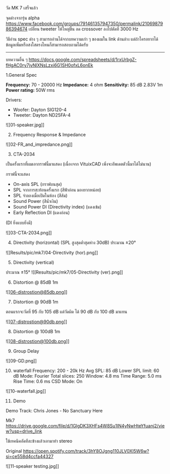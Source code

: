 วัด MK 7 เสร็จแล้ว 

จุดต่างจากรุ่น alpha
https://www.facebook.com/groups/791461357947350/permalink/2106987986394674
เปลี่ยน tweeter ให้ใหญ่ขึ้น
ลด crossover ลงไปตัดที่ 3000 Hz

วิธีอ่าน spec ต่าง ๆ สามารถอ่านได้จากบทความเก่า ๆ ของผมใน link ด้านล่าง
แต่ถ้าใครอยากได้ข้อมูลเพิ่มหรือสงใสตรงไหนก็สามารถสอบถามได้ครับ

---
บทความอื่น ๆ
https://docs.google.com/spreadsheets/d/1rxUrbgZ-fHgAC0ry7jyNlXNsLzxi6G1SH0ofxL6onEk


1.General Spec

**Frequency:** 70 - 20000 Hz
**Impedance:** 4 ohm
**Sensitivity:** 85 dB 2.83V 1m
**Power rating:** 50W rms

Drivers:
- Woofer: Dayton SIG120-4
- Tweeter: Dayton ND25FA-4

![[01-speaker.jpg]]

2. Frequency Response & Impedance

![[02-FR_and_impredance.png]]
 
3. CTA-2034

เป็นครั้งแรกที่ผมเอากราฟนี้มาแสดง (เนื่องจาก VituixCAD เพิ่งจะอัพเดตตัวนี้มาได้ไม่นาน)

กราฟนี้จะแสดง 
- On-axis SPL (กราฟบนสุด)
- SPL จากการสะท้อนครั้งแรก (สีฟ้าอ่อน มองยากหน่อย)
- SPL จำลองเมื่อเปิดในห้อง (สีส้ม)
- Sound Power (สีน้ำเงิน) 
- Sound Power DI (Directivity index) (แดงเข้ม)
- Early Reflection DI (แดงอ่อน)

(DI ยิ่งแบบยิ่งดี)

![[03-CTA-2034.png]]

4. Directivity (horizontal)
(SPL สูงสุดต่ำสุดห่าง 30dB)
ประมาณ ±20°

![[Results/pic/mk7/04-Directivity (hor).png]]

5. Directivity (vertical)

ประมาณ ±15°
  ![[Results/pic/mk7/05-Directivity (ver).png]]

6. Distortion @ 85dB 1m

![[06-distrostion@85db.png]]

7. Distortion @ 90dB  1m

ตอนแรกจะวัดที่ 95 กับ 105 dB แต่วัดผิด ได้ 90 dB กับ 100 dB มาแทน

![[07-distrostion@90db.png]]

8. Distortion @ 100dB  1m

![[08-distrostion@100db.png]]

9. Group Delay

![[09-GD.png]]

10. waterfall
Frequency: 200 - 20k Hz
Avg SPL: 85 dB 
Lower SPL limit: 60 dB
Mode: Fourier
Total slices: 250
Window: 4.8 ms
Time Range: 5.0 ms
Rise Time: 0.6 ms
CSD Mode: On

![[10-waterfall.jpg]]

11. Demo

Demo Track: Chris Jones - No Sanctuary Here 

Mk7
https://drive.google.com/file/d/1GlgDK3XHFs4W8Su1IN4yNwHteYfuanj2/view?usp=drive_link

ใช้เทคนิคอัดทีละข้างแล้วเอามาทำ stereo

Original
https://open.spotify.com/track/3hY8OJgng110JLV0Xl5W6w?si=ce558d4ccfa44327

![[11-speaker testing.jpg]]